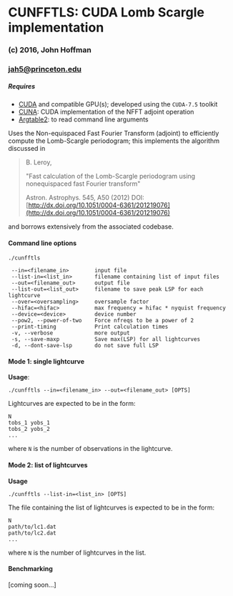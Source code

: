 # CUNFFTLS: CUDA Lomb Scargle implementation

### (c) 2016, John Hoffman
### jah5@princeton.edu

##### Requires 
* [CUDA](https://developer.nvidia.com/cuda-toolkit) and compatible GPU(s); developed using the `CUDA-7.5` toolkit
* [CUNA](https://github.com/johnh2o2/cunfft_adjoint): CUDA implementation of the NFFT adjoint operation
* [Argtable2](http://argtable.sourceforge.net/): to read command line arguments

Uses the Non-equispaced Fast Fourier Transform (adjoint) to 
efficiently compute the Lomb-Scargle periodogram; this implements
the algorithm discussed in

>  B. Leroy,
>
>  "Fast calculation of the Lomb-Scargle periodogram using
>   nonequispaced fast Fourier transform"
>
>  Astron. Astrophys. 545, A50 (2012)
>  DOI: [http://dx.doi.org/10.1051/0004-6361/201219076](http://dx.doi.org/10.1051/0004-6361/201219076)

and borrows extensively from the associated codebase.

#### Command line options

```
./cunfftls 

 --in=<filename_in>        input file
 --list-in=<list_in>       filename containing list of input files
 --out=<filename_out>      output file
 --list-out=<list_out>     filename to save peak LSP for each lightcurve
 --over=<oversampling>     oversample factor
 --hifac=<hifac>           max frequency = hifac * nyquist frequency
 --device=<device>         device number
 --pow2, --power-of-two    Force nfreqs to be a power of 2
 --print-timing            Print calculation times
 -v, --verbose             more output
 -s, --save-maxp           Save max(LSP) for all lightcurves
 -d, --dont-save-lsp       do not save full LSP
 ```

#### Mode 1: single lightcurve
**Usage**:

```
./cunfftls --in=<filename_in> --out=<filename_out> [OPTS]

```

Lightcurves are expected to be in the form:

```
N
tobs_1 yobs_1
tobs_2 yobs_2
...
```

where `N` is the number of observations in the lightcurve.

#### Mode 2: list of lightcurves

**Usage**

```
./cunfftls --list-in=<list_in> [OPTS]
```

The file containing the list of lightcurves is expected to be
in the form:

```
N
path/to/lc1.dat
path/to/lc2.dat
...
```

where `N` is the number of lightcurves in the list.

#### Benchmarking

[coming soon...]

